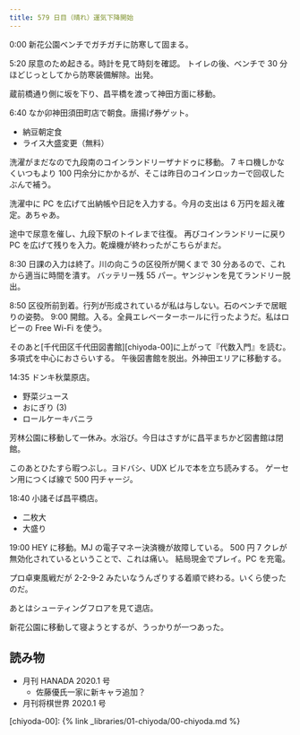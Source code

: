 ```yaml
---
title: 579 日目（晴れ）運気下降開始
---
```


0:00 新花公園ベンチでガチガチに防寒して固まる。

5:20 尿意のため起きる。時計を見て時刻を確認。
トイレの後、ベンチで 30 分ほどじっとしてから防寒装備解除。出発。

蔵前橋通り側に坂を下り、昌平橋を渡って神田方面に移動。

6:40 なか卯神田須田町店で朝食。唐揚げ券ゲット。

* 納豆朝定食
* ライス大盛変更（無料）

洗濯がまだなので九段南のコインランドリーザナドゥに移動。
7 キロ機しかなくいつもより 100 円余分にかかるが、そこは昨日のコインロッカーで回収したぶんで補う。

洗濯中に PC を広げて出納帳や日記を入力する。今月の支出は 6 万円を超え確定。あちゃあ。

途中で尿意を催し、九段下駅のトイレまで往復。
再びコインランドリーに戻り PC を広げて残りを入力。乾燥機が終わったがこちらがまだ。

8:30 日課の入力は終了。川の向こうの区役所が開くまで 30 分あるので、これから適当に時間を潰す。
バッテリー残 55 パー。ヤンジャンを見てランドリー脱出。

8:50 区役所前到着。行列が形成されているが私は与しない。石のベンチで居眠りの姿勢。
9:00 開館。入る。全員エレベーターホールに行ったようだ。私はロビーの Free Wi-Fi を使う。

そのあと[千代田区千代田図書館][chiyoda-00]に上がって『代数入門』を読む。多項式を中心におさらいする。
午後図書館を脱出。外神田エリアに移動する。

14:35 ドンキ秋葉原店。

* 野菜ジュース
* おにぎり (3)
* ロールケーキバニラ

芳林公園に移動して一休み。水浴び。今日はさすがに昌平まちかど図書館は閉館。

このあとひたすら暇つぶし。ヨドバシ、UDX ビルで本を立ち読みする。
ゲーセン用につくば線で 500 円チャージ。

18:40 小諸そば昌平橋店。

* 二枚大
* 大盛り

19:00 HEY に移動。MJ の電子マネー決済機が故障している。
500 円 7 クレが無効化されているということで、これは痛い。
結局現金でプレイ。PC を充電。

プロ卓東風戦だが 2-2-9-2 みたいなうんざりする着順で終わる。いくら使ったのだ。

あとはシューティングフロアを見て退店。

新花公園に移動して寝ようとするが、うっかりが一つあった。

## 読み物

* 月刊 HANADA 2020.1 号
  * 佐藤優氏一家に新キャラ追加？
* 月刊将棋世界 2020.1 号

[chiyoda-00]: {% link _libraries/01-chiyoda/00-chiyoda.md %}
